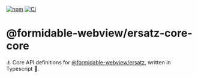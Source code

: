 [![npm](https://img.shields.io/npm/v/@formidable-webview/ersatz-core)](https://www.npmjs.com/package/@formidable-webview/ersatz-core)
[![CI](https://github.com/formidable-webview/ersatz/workflows/ersatz-core/badge.svg?branch=master)](https://github.com/formidable-webview/ersatz/actions?query=branch%3Amaster+workflow%3Aersatz-core)

# @formidable-webview/ersatz-core-core

:anchor: Core API definitions for [@formidable-webview/ersatz](https://github.com/formidable-webview/ersatz), written in Typescript :blue_heart:.
